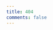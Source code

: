 ```yaml
---
title: 404
comments: false
---
```

<script type="text/javascript" src="http://www.qq.com/404/search_children.js" charset="utf-8" homePageUrl="http://yoursite.com/yourPage.html" homePageName="回到我的主页"></script>